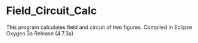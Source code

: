 # Field_Circuit_Calc
This program calculates field and circuit of two figures. Compiled in Eclipse Oxygen.3a Release (4.7.3a)
